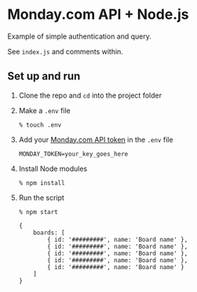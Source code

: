 # Monday.com API + Node.js

Example of simple authentication and query.

See `index.js` and comments within.

## Set up and run

1. Clone the repo and `cd` into the project folder

1. Make a `.env` file

    ```
    % touch .env
    ```

1. Add your [Monday.com API token](https://monday.com/developers/v2#authentication-section) in the `.env` file

    ```
    MONDAY_TOKEN=your_key_goes_here
    ```

1. Install Node modules

    ```
    % npm install
    ```

1. Run the script

    ```
    % npm start

    {
        boards: [
            { id: '#########', name: 'Board name' },
            { id: '#########', name: 'Board name' },
            { id: '#########', name: 'Board name' },
            { id: '#########', name: 'Board name' },
            { id: '#########', name: 'Board name' }
        ]
    }
    ```

